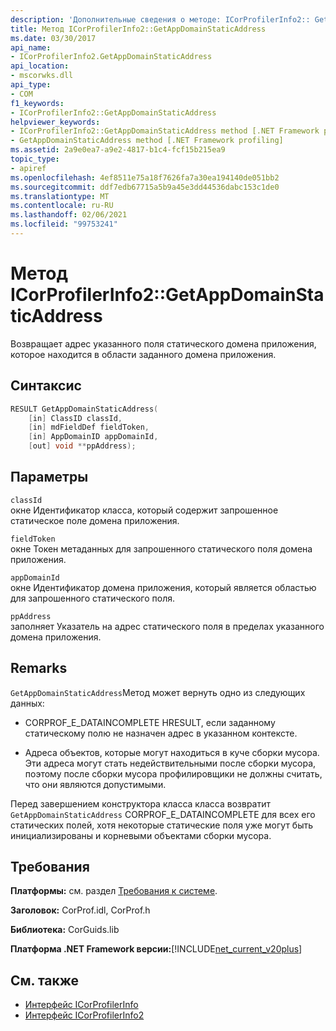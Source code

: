 ```yaml
---
description: 'Дополнительные сведения о методе: ICorProfilerInfo2:: GetAppDomainStaticAddress'
title: Метод ICorProfilerInfo2::GetAppDomainStaticAddress
ms.date: 03/30/2017
api_name:
- ICorProfilerInfo2.GetAppDomainStaticAddress
api_location:
- mscorwks.dll
api_type:
- COM
f1_keywords:
- ICorProfilerInfo2::GetAppDomainStaticAddress
helpviewer_keywords:
- ICorProfilerInfo2::GetAppDomainStaticAddress method [.NET Framework profiling]
- GetAppDomainStaticAddress method [.NET Framework profiling]
ms.assetid: 2a9e0ea7-a9e2-4817-b1c4-fcf15b215ea9
topic_type:
- apiref
ms.openlocfilehash: 4ef8511e75a18f7626fa7a30ea194140de051bb2
ms.sourcegitcommit: ddf7edb67715a5b9a45e3dd44536dabc153c1de0
ms.translationtype: MT
ms.contentlocale: ru-RU
ms.lasthandoff: 02/06/2021
ms.locfileid: "99753241"
---
```

# <a name="icorprofilerinfo2getappdomainstaticaddress-method"></a>Метод ICorProfilerInfo2::GetAppDomainStaticAddress

Возвращает адрес указанного поля статического домена приложения, которое находится в области заданного домена приложения.  
  
## <a name="syntax"></a>Синтаксис  
  
```cpp  
RESULT GetAppDomainStaticAddress(  
    [in] ClassID classId,  
    [in] mdFieldDef fieldToken,  
    [in] AppDomainID appDomainId,  
    [out] void **ppAddress);  
```  
  
## <a name="parameters"></a>Параметры  

 `classId`  
 окне Идентификатор класса, который содержит запрошенное статическое поле домена приложения.  
  
 `fieldToken`  
 окне Токен метаданных для запрошенного статического поля домена приложения.  
  
 `appDomainId`  
 окне Идентификатор домена приложения, который является областью для запрошенного статического поля.  
  
 `ppAddress`  
 заполняет Указатель на адрес статического поля в пределах указанного домена приложения.  
  
## <a name="remarks"></a>Remarks  

 `GetAppDomainStaticAddress`Метод может вернуть одно из следующих данных:  
  
- CORPROF_E_DATAINCOMPLETE HRESULT, если заданному статическому полю не назначен адрес в указанном контексте.  
  
- Адреса объектов, которые могут находиться в куче сборки мусора. Эти адреса могут стать недействительными после сборки мусора, поэтому после сборки мусора профилировщики не должны считать, что они являются допустимыми.  
  
 Перед завершением конструктора класса класса возвратит `GetAppDomainStaticAddress` CORPROF_E_DATAINCOMPLETE для всех его статических полей, хотя некоторые статические поля уже могут быть инициализированы и корневыми объектами сборки мусора.  
  
## <a name="requirements"></a>Требования  

 **Платформы:** см. раздел [Требования к системе](../../get-started/system-requirements.md).  
  
 **Заголовок:** CorProf.idl, CorProf.h  
  
 **Библиотека:** CorGuids.lib  
  
 **Платформа .NET Framework версии:**[!INCLUDE[net_current_v20plus](../../../../includes/net-current-v20plus-md.md)]  
  
## <a name="see-also"></a>См. также

- [Интерфейс ICorProfilerInfo](icorprofilerinfo-interface.md)
- [Интерфейс ICorProfilerInfo2](icorprofilerinfo2-interface.md)
